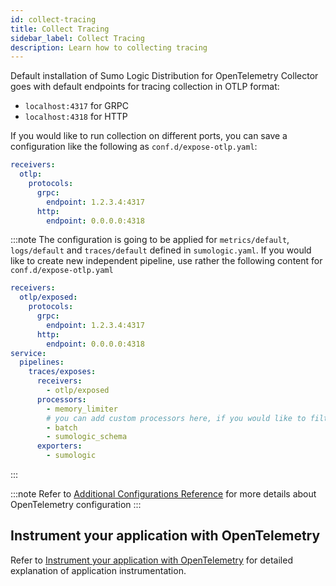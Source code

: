 ```yaml
---
id: collect-tracing
title: Collect Tracing
sidebar_label: Collect Tracing
description: Learn how to collecting tracing
---
```


Default installation of Sumo Logic Distribution for OpenTelemetry Collector goes with default endpoints for tracing collection in OTLP format:

* `localhost:4317` for GRPC
* `localhost:4318` for HTTP

If you would like to run collection on different ports, you can save a configuration like the following as `conf.d/expose-otlp.yaml`:

```yaml
receivers:
  otlp:
    protocols:
      grpc:
        endpoint: 1.2.3.4:4317
      http:
        endpoint: 0.0.0.0:4318
```

:::note
The configuration is going to be applied for `metrics/default`, `logs/default` and `traces/default` defined in `sumologic.yaml`.
If you would like to create new independent pipeline, use rather the following content for `conf.d/expose-otlp.yaml`

```yaml
receivers:
  otlp/exposed:
    protocols:
      grpc:
        endpoint: 1.2.3.4:4317
      http:
        endpoint: 0.0.0.0:4318
service:
  pipelines:
    traces/exposes:
      receivers:
        - otlp/exposed
      processors:
        - memory_limiter
        # you can add custom processors here, if you would like to filter or modify the data
        - batch
        - sumologic_schema
      exporters:
        - sumologic
```

:::

:::note
Refer to [Additional Configurations Reference](/docs/send-data/opentelemetry-collector/data-source-and-configurations/additional-configurations-reference/) for more details about OpenTelemetry configuration
:::

## Instrument your application with OpenTelemetry

Refer to [Instrument your application with OpenTelemetry](/docs/apm/traces/get-started-transaction-tracing/opentelemetry-instrumentation/) for detailed explanation of application instrumentation.
